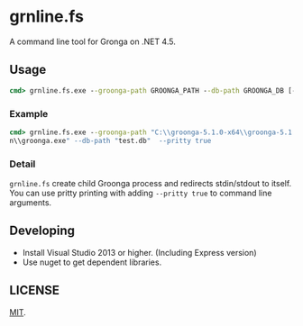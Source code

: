 grnline.fs
===

A command line tool for Gronga on .NET 4.5.

## Usage

```cmd
cmd> grnline.fs.exe --groonga-path GROONGA_PATH --db-path GROONGA_DB [--encoding ENCODING] [--pritty true]
```

### Example

```cmd
cmd> grnline.fs.exe --groonga-path "C:\\groonga-5.1.0-x64\\groonga-5.1.0-x64\\bi
n\\groonga.exe" --db-path "test.db"  --pritty true
```

### Detail

`grnline.fs` create child Groonga process and redirects stdin/stdout to itself.
You can use pritty printing with adding `--pritty true` to command line arguments.

## Developing

* Install Visual Studio 2013 or higher. (Including Express version)
* Use nuget to get dependent libraries.

## LICENSE

[MIT](LICENSE).
